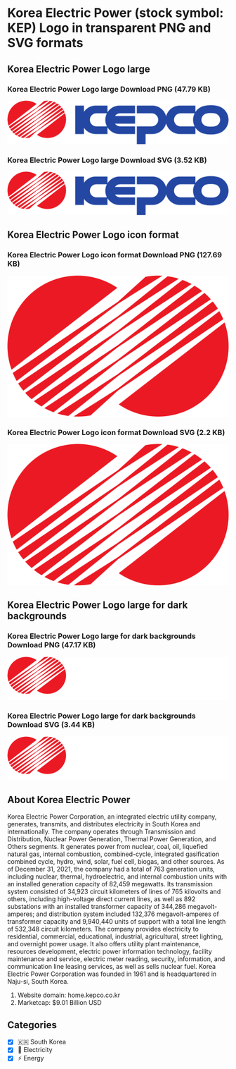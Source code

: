 # Korea Electric Power (stock symbol: KEP) Logo in transparent PNG and SVG formats

## Korea Electric Power Logo large

### Korea Electric Power Logo large Download PNG (47.79 KB)

![Korea Electric Power Logo large Download PNG (47.79 KB)](/img/orig/KEP_BIG-5c1d7829.png)

### Korea Electric Power Logo large Download SVG (3.52 KB)

![Korea Electric Power Logo large Download SVG (3.52 KB)](/img/orig/KEP_BIG-66a52538.svg)

## Korea Electric Power Logo icon format

### Korea Electric Power Logo icon format Download PNG (127.69 KB)

![Korea Electric Power Logo icon format Download PNG (127.69 KB)](/img/orig/KEP-bb872c37.png)

### Korea Electric Power Logo icon format Download SVG (2.2 KB)

![Korea Electric Power Logo icon format Download SVG (2.2 KB)](/img/orig/KEP-a32d786e.svg)

## Korea Electric Power Logo large for dark backgrounds

### Korea Electric Power Logo large for dark backgrounds Download PNG (47.17 KB)

![Korea Electric Power Logo large for dark backgrounds Download PNG (47.17 KB)](/img/orig/KEP_BIG.D-1bfe616a.png)

### Korea Electric Power Logo large for dark backgrounds Download SVG (3.44 KB)

![Korea Electric Power Logo large for dark backgrounds Download SVG (3.44 KB)](/img/orig/KEP_BIG.D-e06bf602.svg)

## About Korea Electric Power

Korea Electric Power Corporation, an integrated electric utility company, generates, transmits, and distributes electricity in South Korea and internationally. The company operates through Transmission and Distribution, Nuclear Power Generation, Thermal Power Generation, and Others segments. It generates power from nuclear, coal, oil, liquefied natural gas, internal combustion, combined-cycle, integrated gasification combined cycle, hydro, wind, solar, fuel cell, biogas, and other sources. As of December 31, 2021, the company had a total of 763 generation units, including nuclear, thermal, hydroelectric, and internal combustion units with an installed generation capacity of 82,459 megawatts. Its transmission system consisted of 34,923 circuit kilometers of lines of 765 kilovolts and others, including high-voltage direct current lines, as well as 892 substations with an installed transformer capacity of 344,286 megavolt-amperes; and distribution system included 132,376 megavolt-amperes of transformer capacity and 9,940,440 units of support with a total line length of 532,348 circuit kilometers. The company provides electricity to residential, commercial, educational, industrial, agricultural, street lighting, and overnight power usage. It also offers utility plant maintenance, resources development, electric power information technology, facility maintenance and service, electric meter reading, security, information, and communication line leasing services, as well as sells nuclear fuel. Korea Electric Power Corporation was founded in 1961 and is headquartered in Naju-si, South Korea.

1. Website domain: home.kepco.co.kr
2. Marketcap: $9.01 Billion USD


## Categories
- [x] 🇰🇷 South Korea
- [x] 🔋 Electricity
- [x] ⚡ Energy
